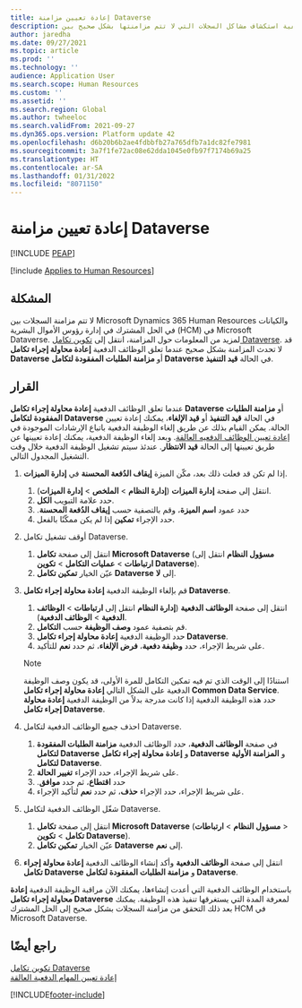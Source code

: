 ```yaml
---
title: إعادة تعيين مزامنة Dataverse
description: يوضح هذا الموضوع كيفية استكشاف مشاكل السجلات التي لا تتم مزامنتها بشكل صحيح بين Microsoft Dynamics 365 Human Resources والحل المشترك في إدارة رؤوس الأموال البشرية‬ (HCM) في Microsoft Dataverse وكيفية إصلاح هذه المشاكل.
author: jaredha
ms.date: 09/27/2021
ms.topic: article
ms.prod: ''
ms.technology: ''
audience: Application User
ms.search.scope: Human Resources
ms.custom: ''
ms.assetid: ''
ms.search.region: Global
ms.author: twheeloc
ms.search.validFrom: 2021-09-27
ms.dyn365.ops.version: Platform update 42
ms.openlocfilehash: d6b20b6b2ae4fdbbfb27a765dfb7a1dc82fe7981
ms.sourcegitcommit: 3a7f1fe72ac08e62dda1045e0fb97f7174b69a25
ms.translationtype: HT
ms.contentlocale: ar-SA
ms.lasthandoff: 01/31/2022
ms.locfileid: "8071150"
---
```

# <a name="reset-dataverse-synchronization"></a>إعادة تعيين مزامنة Dataverse


[!INCLUDE [PEAP](../includes/peap-2.md)]

[!include [Applies to Human Resources](../includes/applies-to-hr.md)]

## <a name="issue"></a>المشكلة

لا تتم مزامنة السجلات بين Microsoft Dynamics 365 Human Resources والكيانات في الحل المشترك في إدارة رؤوس الأموال البشرية‬ (HCM) في Microsoft Dataverse. لمزيد من المعلومات حول المزامنة، انتقل إلى [تكوين تكامل Dataverse](hr-admin-integration-common-data-service.md). قد لا تحدث المزامنة بشكل صحيح عندما تعلق الوظائف الدفعية **إعادة محاولة إجراء تكامل Dataverse** أو **مزامنة الطلبات المفقودة لتكامل Dataverse** في الحالة **قيد التنفيذ**.

## <a name="resolution"></a>القرار

عندما تعلق الوظائف الدفعية **إعادة محاولة إجراء تكامل Dataverse** أو **مزامنة الطلبات المفقودة لتكامل Dataverse** في الحالة **قيد التنفيذ‬** أو **قيد الإلغاء**، يمكنك إعادة تعيين الحالة. يمكن القيام بذلك عن طريق إلغاء الوظيفة الدفعية باتباع الإرشادات الموجودة في [إعادة تعيين الوظائف الدفعيه العالقة](hr-admin-troubleshooting-batch-execution.md). وبعد إلغاء الوظيفة الدفعية، يمكنك إعادة تعيينها عن طريق تعيينها إلى الحالة **قيد الانتظار**. عندئذ سيتم تشغيل الوظيفة الدفعية خلال وقت التشغيل المجدول التالي.

1. إذا لم تكن قد فعلت ذلك بعد، مكّن الميزة **إيقاف الدُفعة المحسنة** في **إدارة الميزات**.
   1. انتقل إلى صفحة **إدارة الميزات** (**إدارة النظام** > **الملخص** > **إدارة الميزات**).
   2. حدد علامة التبويب **الكل**.
   3. حدد عمود **اسم الميزة**، وقم بالتصفية حسب **إيقاف الدُفعة المحسنة‬‏‫**.
   4. حدد الإجراء **تمكين** إذا لم يكن ممكّنًا بالفعل.

2. أوقف تشغيل تكامل Dataverse.
   1. انتقل إلى صفحة **تكامل Microsoft Dataverse** (**مسؤول النظام** انتقل إلى **ارتباطات** > **عمليات التكامل** > **تكوين Dataverse**).
   2. عيّن الخيار **تمكين تكامل Dataverse** إلى **لا**.

3. قم بإلغاء الوظيفة الدفعية **إعادة محاولة إجراء تكامل Dataverse**.
   1. انتقل إلى صفحة **الوظائف الدفعية** (**إدارة النظام** انتقل إلى **ارتباطات** > **الوظائف الدفعية** > **الوظائف الدفعية**).
   2. قم بتصفية عمود **وصف الوظيفة** حسب **التكامل**.
   3. حدد الوظيفة الدفعية **إعادة محاولة إجراء تكامل Dataverse**.
   4. على شريط الإجراء، حدد **وظيفة دفعية**، **فرض الإلغاء**، ثم حدد **نعم** للتأكيد.

   > [!NOTE]
   > استنادًا إلى الوقت الذي تم فيه تمكين التكامل للمرة الأولى، قد يكون وصف الوظيفة الدفعية على الشكل التالي **إعادة محاولة إجراء تكامل Common Data Service**. حدد هذه الوظيفة الدفعية إذا كانت مدرجة بدلاً من الوظيفة الدفعية **إعادة محاولة إجراء تكامل Dataverse**.

4. احذف جميع الوظائف الدفعية لتكامل Dataverse.
   1. في صفحة **الوظائف الدفعية**، حدد الوظائف الدفعية **مزامنة الطلبات المفقودة لتكامل Dataverse** و **إعادة محاولة إجراء تكامل Dataverse** و **المزامنة الأولية لتكامل Dataverse**.
   2. على شريط الإجراء، حدد الإجراء **تغيير الحالة**. 
   3. حدد **اقتطاع‬‏‫**، ثم حدد **موافق‏‎**.
   4. على شريط الإجراء، حدد الإجراء **حذف**، ثم حدد **نعم** لتأكيد الإجراء.

5. شغّل الوظائف الدفعية لتكامل Dataverse.
   1. انتقل إلى صفحة **تكامل Microsoft Dataverse** (**مسؤول النظام** > **ارتباطات‏‎** > **تكامل** > **تكوين Dataverse**).
   2. عيّن الخيار **تمكين تكامل Dataverse** إلى **نعم**.

6. انتقل إلى صفحة **الوظائف الدفعية** وأكد إنشاء الوظائف الدفعية **إعادة محاولة إجراء تكامل Dataverse** و **مزامنة الطلبات المفقودة لتكامل Dataverse**.

باستخدام الوظائف الدفعية التي أعدت إنشاءها، يمكنك الآن مراقبة الوظيفة الدفعية **إعادة محاولة إجراء تكامل Dataverse** لمعرفة المدة التي يستغرقها تنفيذ هذه الوظيفة. يمكنك بعد ذلك التحقق من مزامنة السجلات بشكل صحيح إلى الحل المشترك HCM في Microsoft Dataverse.

## <a name="see-also"></a>راجع أيضًا

[تكوين تكامل Dataverse ](hr-admin-integration-common-data-service.md)<br>
[إعادة تعيين المهام الدفعية العالقة](hr-admin-troubleshooting-batch-execution.md)


[!INCLUDE[footer-include](../includes/footer-banner.md)]
